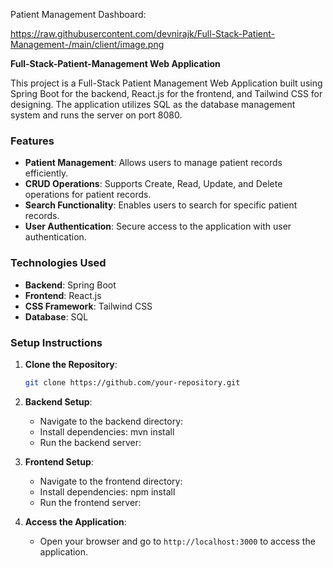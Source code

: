 Patient Management Dashboard:

https://raw.githubusercontent.com/devnirajk/Full-Stack-Patient-Management-/main/client/image.png


**Full-Stack-Patient-Management Web Application**

This project is a Full-Stack Patient Management Web Application built using Spring Boot for the backend, React.js for the frontend, and Tailwind CSS for designing. The application utilizes SQL as the database management system and runs the server on port 8080.

### Features

- **Patient Management**: Allows users to manage patient records efficiently.
- **CRUD Operations**: Supports Create, Read, Update, and Delete operations for patient records.
- **Search Functionality**: Enables users to search for specific patient records.
- **User Authentication**: Secure access to the application with user authentication.

### Technologies Used

- **Backend**: Spring Boot
- **Frontend**: React.js
- **CSS Framework**: Tailwind CSS
- **Database**: SQL

### Setup Instructions

1. **Clone the Repository**:
   ```bash
   git clone https://github.com/your-repository.git
   ```

2. **Backend Setup**:
   - Navigate to the backend directory:
   - Install dependencies: mvn install
   - Run the backend server:

3. **Frontend Setup**:
   - Navigate to the frontend directory:
   - Install dependencies: npm install
   - Run the frontend server:

4. **Access the Application**:
   - Open your browser and go to `http://localhost:3000` to access the application.

